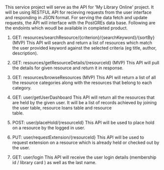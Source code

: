 This service project will serve as the API for 'My Library Online' project. It will be using RESTFUL API for recieving requests from the user interface and responding in JSON format. For serving the data fetch and update requests, the API will interface with the PostGREs data base. Following are the endoints which woudl be available in completed product.

1) GET: resources/searchResource/{criterion}/{searchKeyword}/{sortBy} (MVP)
    This API will search and return a list of resources which match the user provided keyword against the selected criteria (eg title, author, description).
    
2) GET: resources/getResourceDetails/{resourceId} (MVP)
    This API will pull the details for given resource and return it in response.
    
3) GET: resources/browseResources (MVP)
    This API will return a list of all the resource categories along with the resources that belong to each category.
    
4) GET: user/getUserDashboard
    This API will return all the resources that are held by the given user. It will be a list of records achieved by joining the user table, resource loans table and resource    
    table.
   
5) POST: user/placeHold/{resourceId}
    This API will be used to place hold on a resource by the logged in user.
    
6) PUT: user/requestExtension/{resourceId}
    This API will be used to request extension on a resource which is already held or checked out by the user.
    
7) GET: user/login
    This API  will receive the user login details (membership id / library card ) as well as the last name.
